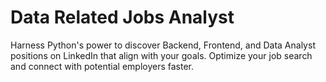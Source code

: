 # Data Related Jobs Analyst
Harness Python's power to discover Backend, Frontend, and Data Analyst positions on LinkedIn that align with your goals. Optimize your job search and connect with potential employers faster.
